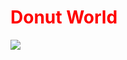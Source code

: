 <!DOCTYPE html>
<html lang='en'>
<head>
    <meta charset='UTF-8'>
    <meta http-equiv='X-UA-Compatible' content='IE=edge'>
    <meta name='viewport' content='width=device-width, initial-scale=1.0'>
    <title>Donut Shop</title>
</head>
<style>
/* Write styles here :) */

</style>
<body>
    <h1 style = "color:red">Donut World</h1>
    <img src = "/uploads/2023/02/donut.png">
</body>
</html>

